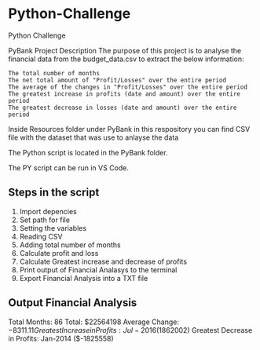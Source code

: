 # Python-Challenge
Python Challenge

PyBank
Project Description
The purpose of this project is to analyse the financial data from the budget_data.csv to extract the below information:

	The total number of months 
	The net total amount of "Profit/Losses" over the entire period
	The average of the changes in "Profit/Losses" over the entire period
	The greatest increase in profits (date and amount) over the entire period
	The greatest decrease in losses (date and amount) over the entire period


Inside Resources folder under PyBank in this respository you can find CSV file with the dataset that was use to anlayse the data

The Python script is located in the PyBank folder.

The PY script can be run in VS Code.

Steps in the script
---------------------
1. Import depencies
2. Set path for file
3. Setting the variables
4. Reading CSV
5. Adding total number of months
6. Calculate profit and loss
7. Calculate Greatest increase and decrease of profits
8. Print output of Financial Analasys to the terminal 
9. Export Financial Analysis into a TXT file 


Output
Financial Analysis
----------------------------
Total Months: 86
Total: $22564198
Average  Change: $-8311.11
Greatest Increase in Profits: Jul-2016 ($1862002)
Greatest Decrease in Profits: Jan-2014 ($-1825558)
